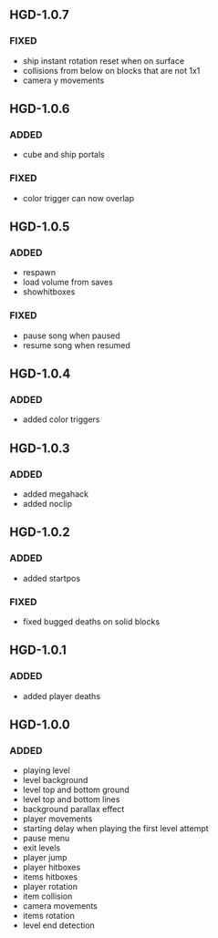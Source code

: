 ## HGD-1.0.7
### FIXED
- ship instant rotation reset when on surface
- collisions from below on blocks that are not 1x1
- camera y movements

## HGD-1.0.6
### ADDED
- cube and ship portals
### FIXED
- color trigger can now overlap

## HGD-1.0.5
### ADDED
- respawn
- load volume from saves
- showhitboxes
### FIXED
- pause song when paused
- resume song when resumed

## HGD-1.0.4
### ADDED
- added color triggers

## HGD-1.0.3
### ADDED
- added megahack
- added noclip

## HGD-1.0.2
### ADDED
- added startpos
### FIXED
- fixed bugged deaths on solid blocks

## HGD-1.0.1
### ADDED
- added player deaths

## HGD-1.0.0
### ADDED
- playing level
- level background
- level top and bottom ground
- level top and bottom lines
- background parallax effect
- player movements
- starting delay when playing the first level attempt
- pause menu
- exit levels
- player jump
- player hitboxes
- items hitboxes
- player rotation
- item collision
- camera movements
- items rotation
- level end detection
